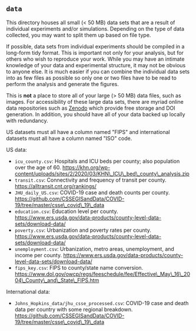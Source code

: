 ## `data`

This directory houses all small (< 50 MB) data sets that are a result of individual experiments and/or simulations. Depending on the type of data collected, you may want to split them up based on file type.

If possible, data sets from individual experiments should be compiled in a long-form tidy format. This is important not only for your analysis, but for others who wish to reproduce your work. While you may have an intimate knowledge of your data and experimental structure, it may not be obvious to anyone else. It is much easier if you can combine the individual data sets into as few files as possible so only one or two files have to be read to perform the analysis and generate the figures. 

This is **not** a place to store all of your large (> 50 MB) data files, such as images. For accessibility of these large data sets, there are myriad online data repositories such as [Zenodo](https://zenodo.org) which provide free storage and DOI generation. In addition, you should have all of your data backed up locally with redundancy.

US datasets must all have a column named "FIPS" and international datasets must all have a column named "ISO" code.

US data:
* `icu_county.csv`: Hospitals and ICU beds per county; also population over the age of 60. https://khn.org/wp-content/uploads/sites/2/2020/03/KHN\_ICU\_bed\_county\_analysis.zip
* `transit.csv`: Connectivity and frequency of transit per county. https://alltransit.cnt.org/rankings/
* `JHU_daily_US.csv`: COVID-19 case and death counts per county. https://github.com/CSSEGISandData/COVID-19/tree/master/csse\_covid\_19\_data
* `education.csv`: Education level per county. https://www.ers.usda.gov/data-products/county-level-data-sets/download-data/
* `poverty.csv`: Urbanization and poverty rates per county. https://www.ers.usda.gov/data-products/county-level-data-sets/download-data/
* `unemployment.csv`: Urbanization, metro areas, unemployment, and income per county. https://www.ers.usda.gov/data-products/county-level-data-sets/download-data/
* `fips_key.csv`: FIPS to county/state name conversion. https://www.dol.gov/owcp/regs/feeschedule/fee/Effective\_May\_16\_2004\_County\_and\_State\_FIPS.htm

International data:
* `Johns_Hopkins_data/jhu_csse_processed.csv`: COVID-19 case and death data per country with some regional breakdown. https://github.com/CSSEGISandData/COVID-19/tree/master/csse\_covid\_19\_data